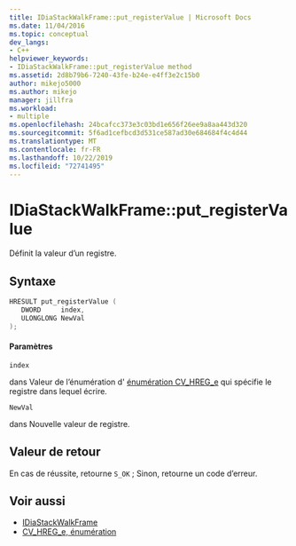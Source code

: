 ```yaml
---
title: IDiaStackWalkFrame::put_registerValue | Microsoft Docs
ms.date: 11/04/2016
ms.topic: conceptual
dev_langs:
- C++
helpviewer_keywords:
- IDiaStackWalkFrame::put_registerValue method
ms.assetid: 2d8b79b6-7240-43fe-b24e-e4ff3e2c15b0
author: mikejo5000
ms.author: mikejo
manager: jillfra
ms.workload:
- multiple
ms.openlocfilehash: 24bcafcc373e3c03bd1e656f26ee9a8aa443d320
ms.sourcegitcommit: 5f6ad1cefbcd3d531ce587ad30e684684f4c4d44
ms.translationtype: MT
ms.contentlocale: fr-FR
ms.lasthandoff: 10/22/2019
ms.locfileid: "72741495"
---
```

# <a name="idiastackwalkframeput_registervalue"></a>IDiaStackWalkFrame::put_registerValue
Définit la valeur d’un registre.

## <a name="syntax"></a>Syntaxe

```C++
HRESULT put_registerValue ( 
   DWORD     index,
   ULONGLONG NewVal
);
```

#### <a name="parameters"></a>Paramètres
 `index`

dans Valeur de l’énumération d' [énumération CV_HREG_e](../../debugger/debug-interface-access/cv-hreg-e.md) qui spécifie le registre dans lequel écrire.

 `NewVal`

dans Nouvelle valeur de registre.

## <a name="return-value"></a>Valeur de retour
 En cas de réussite, retourne `S_OK` ; Sinon, retourne un code d’erreur.

## <a name="see-also"></a>Voir aussi
- [IDiaStackWalkFrame](../../debugger/debug-interface-access/idiastackwalkframe.md)
- [CV_HREG_e, énumération](../../debugger/debug-interface-access/cv-hreg-e.md)